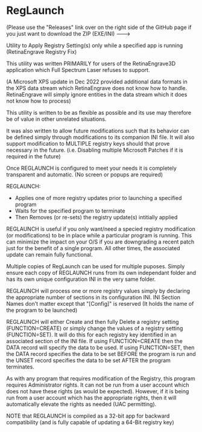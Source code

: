 # RegLaunch
(Please use the "Releases" link over on the right side of the GitHub page if you just want to download the ZIP (EXE/INI) --->

Utility to Apply Registry Setting(s) only while a specified app is running (RetinaEngrave Registry Fix)

This utility was written PRIMARILY for users of the RetinaEngrave3D application which Full Spectrum Laser refuses to support.

(A Microsoft XPS update in Dec 2022 provided additional data formats in the XPS data stream which RetinaEngrave does not
know how to handle.  RetinaEngrave will simply ignore entities in the data stream which it does not know how to process)

This utility is written to be as flexible as possible and its use may therefore be of value in other unrelated situations.

It was also written to allow future modifications such that its behavior can be defined simply through modifications to its
companion INI file.  It will also support modification to MULTIPLE registry keys should that prove necessary in the future.
(i.e. Disabling multiple Microsoft Patches if it is required in the future)

Once REGLAUNCH is configured to meet your needs it is completely transparent and automatic.  (No screen or popups are required)

REGLAUNCH:

- Applies one of more registry updates prior to launching a specified program
- Waits for the specified program to terminate
- Then Removes (or re-sets) the registry update(s) intitially applied

REGLAUNCH is useful if you only want/need a specied registry modification (or modifications) to be in place while a particular
program is running.  This can minimize the impact on your O/S if you are downgrading a recent patch just for the benefit of
a single program.  All other times, the associated update can remain fully functional.

Multiple copies of RegLaunch can be used for multiple puposes.  Simply ensure each copy of REGLAUNCH runs from its own independant
folder and has its own unique configuration INI in the very same folder.

REGLAUNCH will process one or more registry values simply by declaring the appropriate number of sections in its configuration INI.
INI Section Names don't matter except that "[Config]" is reserved (It holds the name of the program to be launched)

REGLAUNCH will either Create and then fully Delete a registry setting (FUNCTION=CREATE) or simply change the values of a registry setting
(FUNCTION=SET).  It will do this for each registry key identified in an associated section of the INI file.  If using FUNCTION=CREATE
then the DATA record will specify the data to be used.  If using FUNCTION=SET, then the DATA record specifies the data to be set BEFORE
the program is run and the UNSET record specifies the data to be set AFTER the program terminates.

As with any program that requires modification of the Registry, this program requires Administrator rights.  It can not be run from a
user account which does not have these rights (as would be expected).  However, if it is being run from a user account which has the 
appropriate rights, then it will automatically elevate the rights as needed (UAC permitting).

NOTE that REGLAUNCH is compiled as a 32-bit app for backward compatibility (and is fully capable of updating a 64-Bit registry key)
